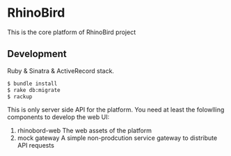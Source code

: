 # RhinoBird

This is the core platform of RhinoBird project

## Development

Ruby & Sinatra & ActiveRecord stack.

```bash
$ bundle install
$ rake db:migrate
$ rackup
```

This is only server side API for the platform. You need at least the folowlling components to develop the web UI:

1. rhinobord-web
   The web assets of the platform
2. mock gateway
   A simple non-prodcution service gateway to distribute API requests
